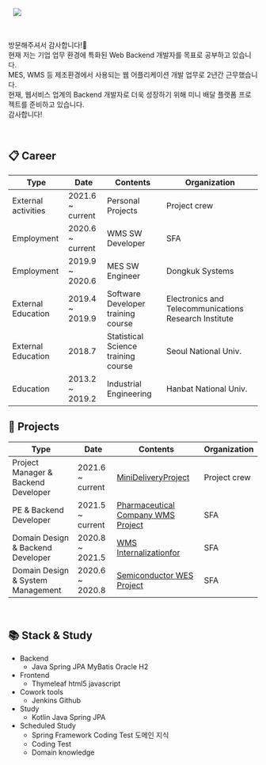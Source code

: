 <a href="https://www.instagram.com/junbeom.hi/">
    <img 
        src="http://img.shields.io/badge/-Instagram-black?style=flat&logo=Instagram&link=https://www.instagram.com/junbeom.hi/"
        style="height : auto; margin-left : 10px; margin-right : 10px;"/>
</a>

<!-- <a href="https://alpox.kr">
    <img 
        src="http://img.shields.io/badge/-Tech%20Blog-655ced?style=flat&logo=github&link=https://alpox.kr"
        style="height : auto; margin-left : 10px; margin-right : 10px;"/>
</a> -->
<br/><br/>
방문해주셔서 감사합니다!👋 <br/>
현재 저는 기업 업무 환경에 특화된 Web Backend 개발자를 목표로 공부하고 있습니다. <br/>
MES, WMS 등 제조환경에서 사용되는 웹 어플리케이션 개발 업무로 2년간 근무했습니다. <br/>
현재, 웹서비스 업계의 Backend 개발자로 더욱 성장하기 위해 미니 배달 플랫폼 프로젝트를 준비하고 있습니다. <br/>
감사합니다! <br/>

<br/>

## :clipboard: Career
| Type                	| Date            	   | Contents                           	| Organization                                          	|
|---------------------	|-----------------	   |------------------------------------	|-------------------------------------------------------	|
| External activities 	| 2021.6 ~ current 	   | Personal Projects              	    | Project crew                                          	|
| Employment          	| 2020.6 ~ current     | WMS SW Developer                       | SFA                                                   	|
| Employment          	| 2019.9 ~ 2020.6 	   | MES SW Engineer                    	| Dongkuk Systems                                       	|
| External Education    | 2019.4 ~ 2019.9 	   | Software Developer training course 	| Electronics and Telecommunications Research Institute 	|
| External Education    | 2018.7          	   | Statistical Science training course    | Seoul National Univ.                                      |
| Education           	| 2013.2 ~ 2019.2 	   | Industrial Engineering             	| Hanbat National Univ.                                     |


## :office: Projects
| Type                	                    | Date            	   | Contents                           	| Organization                                          	|
|---------------------	                    |-----------------	   |------------------------------------	|-------------------------------------------------------	|
| Project Manager & Backend Developer  | 2021.6 ~ current | <a href="https://github.com/skier5000/MiniDeliveryProject">MiniDeliveryProject</a>                     | Project crew |
| PE & Backend Developer               | 2021.5 ~ current | <a href="https://github.com/skier5000/Pharmaceutical-Company-WMS-Project">Pharmaceutical Company WMS Project</a> | SFA|
| Domain Design & Backend Developer   	    | 2020.8 ~ 2021.5 	   | <a href="https://github.com/skier5000/WMS-Internalizationfor">WMS Internalizationfor</a>        | SFA|
| Domain Design & System Management       	| 2020.6 ~ 2020.8 	   | <a href="https://github.com/skier5000/Semiconductor-WES-Project">Semiconductor WES Project</a>  | SFA |


<br/>


## :books: Stack & Study
  + Backend
    + Java Spring JPA MyBatis Oracle H2
  + Frontend
    + Thymeleaf html5 javascript
  + Cowork tools
    + Jenkins Github
  + Study
    + Kotlin Java Spring JPA
  + Scheduled Study
    + Spring Framework   Coding Test   도메인 지식
    + Coding Test
    + Domain knowledge


<br/><br/>


<!--

**skier5000/skier5000** is a ✨ _special_ ✨ repository because its `README.md` (this file) appears on your GitHub profile.
[![Anurag's GitHub stats](https://github-readme-stats.vercel.app/api?username=skier5000)](https://github.com/anuraghazra/github-readme-stats)
Here are some ideas to get you started:
 
- 🔭 I’m currently working on ...
- 🌱 I’m currently learning ...
- 👯 I’m looking to collaborate on ...
- 🤔 I’m looking for help with ...
- 💬 Ask me about ...
- 📫 How to reach me: ...
- 😄 Pronouns: ...
- ⚡ Fun fact: ...
-->

<!--
참고 깃허브 : https://github.com/jyami-kim (KimMinjeong님)
-->

<!--
취업리스트
오픈서베이 : https://programmers.co.kr/job_positions/2571
마이리얼트립 : https://programmers.co.kr/job_positions/3127
쿠팡(Back-end Engineer for SCM System (Java & Spring Framework) : https://programmers.co.kr/job_positions/3761
버킷플레이스 : https://www.bucketplace.co.kr/recruit
매스프레소 : https://mathpresso.com/ko/careers
센드버드 : https://programmers.co.kr/job_positions/3065
크로키닷컴 : 
코인원 : 
티빙 : 
SSG 닷컴 : https://ssg.recruiter.co.kr/appsite/company/callSubPage?code1=3000&code2=3100&code3=3110
-->

<!--
꾸미기리스트
이모티콘사용 페이지 : https://www.webfx.com/tools/emoji-cheat-sheet/
-->


<!--
★ 일정관리
2021년 7월까지 미니배달의민족 프로젝트 마무리
2021년 9월까지 코딩테스트 계속 공부
2021년 10월 기점으로 미니 프로젝트 진행
2021년 07월 19일 ~ 
2022년 상반기
-->
